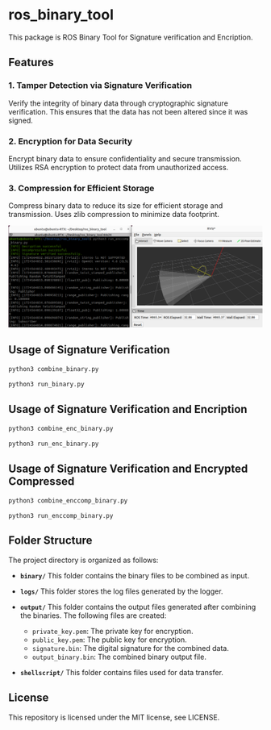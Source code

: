 # ros_binary_tool

This package is ROS Binary Tool for Signature verification and Encription.

## Features
### 1. Tamper Detection via Signature Verification

Verify the integrity of binary data through cryptographic signature verification. This ensures that the data has not been altered since it was signed.

### 2. Encryption for Data Security

Encrypt binary data to ensure confidentiality and secure transmission. Utilizes RSA encryption to protect data from unauthorized access.

### 3. Compression for Efficient Storage

Compress binary data to reduce its size for efficient storage and transmission. Uses zlib compression to minimize data footprint.

![ros_binary_tool](img/ros_binary_tool.png)


## Usage of Signature Verification

```sh: Terminal
python3 combine_binary.py
```

```sh: Terminal
python3 run_binary.py
```

## Usage of Signature Verification and Encription

```sh: Terminal
python3 combine_enc_binary.py
```

```sh: Terminal
python3 run_enc_binary.py
```

## Usage of Signature Verification and Encrypted Compressed

```sh: Terminal
python3 combine_enccomp_binary.py
```

```sh: Terminal
python3 run_enccomp_binary.py
```

## Folder Structure

The project directory is organized as follows:

- **`binary/`**
  This folder contains the binary files to be combined as input.

- **`logs/`**
  This folder stores the log files generated by the logger.

- **`output/`**
  This folder contains the output files generated after combining the binaries. The following files are created:
  - `private_key.pem`: The private key for encryption.
  - `public_key.pem`: The public key for encryption.
  - `signature.bin`: The digital signature for the combined data.
  - `output_binary.bin`: The combined binary output file.

- **`shellscript/`**
  This folder contains files used for data transfer.

## License
This repository is licensed under the MIT license, see LICENSE.
